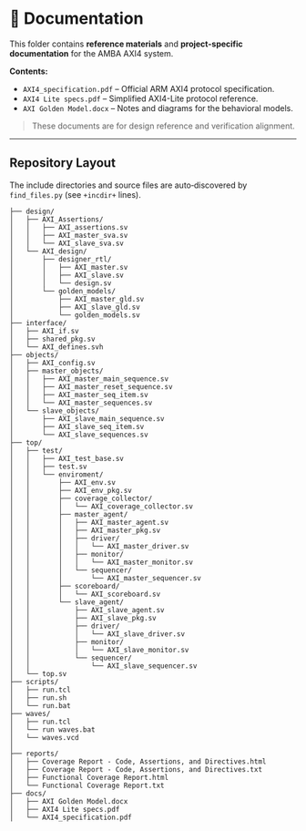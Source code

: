 # 📄 Documentation

This folder contains **reference materials** and **project-specific documentation** for the AMBA AXI4 system.

**Contents:**
- `AXI4_specification.pdf` – Official ARM AXI4 protocol specification.
- `AXI4 Lite specs.pdf` – Simplified AXI4-Lite protocol reference.
- `AXI Golden Model.docx` – Notes and diagrams for the behavioral models.

> These documents are for design reference and verification alignment.

---

## Repository Layout

The include directories and source files are auto‑discovered by `find_files.py` (see `+incdir+` lines).

```
├── design/
│   ├── AXI_Assertions/
│   │   ├── AXI_assertions.sv
│   │   ├── AXI_master_sva.sv
│   │   └── AXI_slave_sva.sv
│   └── AXI_design/
│       ├── designer_rtl/
│       │   ├── AXI_master.sv
│       │   ├── AXI_slave.sv
│       │   └── design.sv
│       └── golden_models/
│           ├── AXI_master_gld.sv
│           ├── AXI_slave_gld.sv
│           └── golden_models.sv
├── interface/
│   ├── AXI_if.sv
│   ├── shared_pkg.sv
│   └── AXI_defines.svh
├── objects/
│   ├── AXI_config.sv
│   ├── master_objects/
│   │   ├── AXI_master_main_sequence.sv
│   │   ├── AXI_master_reset_sequence.sv
│   │   ├── AXI_master_seq_item.sv
│   │   └── AXI_master_sequences.sv
│   └── slave_objects/
│       ├── AXI_slave_main_sequence.sv
│       ├── AXI_slave_seq_item.sv
│       └── AXI_slave_sequences.sv
├── top/
│   ├── test/
│   │   ├── AXI_test_base.sv
│   │   ├── test.sv
│   │   └── enviroment/
│   │       ├── AXI_env.sv
│   │       ├── AXI_env_pkg.sv
│   │       ├── coverage_collector/
│   │       │   └── AXI_coverage_collector.sv
│   │       ├── master_agent/
│   │       │   ├── AXI_master_agent.sv
│   │       │   ├── AXI_master_pkg.sv
│   │       │   ├── driver/
│   │       │   │   └── AXI_master_driver.sv
│   │       │   ├── monitor/
│   │       │   │   └── AXI_master_monitor.sv
│   │       │   └── sequencer/
│   │       │       └── AXI_master_sequencer.sv
│   │       ├── scoreboard/
│   │       │   └── AXI_scoreboard.sv
│   │       └── slave_agent/
│   │           ├── AXI_slave_agent.sv
│   │           ├── AXI_slave_pkg.sv
│   │           ├── driver/
│   │           │   └── AXI_slave_driver.sv
│   │           ├── monitor/
│   │           │   └── AXI_slave_monitor.sv
│   │           └── sequencer/
│   │               └── AXI_slave_sequencer.sv
│   └── top.sv
├── scripts/
│   ├── run.tcl
│   ├── run.sh
│   └── run.bat
├── waves/
│   ├── run.tcl
│   └── run waves.bat
│   └── waves.vcd
│ 
├── reports/
│   ├── Coverage Report - Code, Assertions, and Directives.html
│   ├── Coverage Report - Code, Assertions, and Directives.txt
│   ├── Functional Coverage Report.html
│   └── Functional Coverage Report.txt
├── docs/
│   ├── AXI Golden Model.docx
│   ├── AXI4 Lite specs.pdf
│   └── AXI4_specification.pdf


```